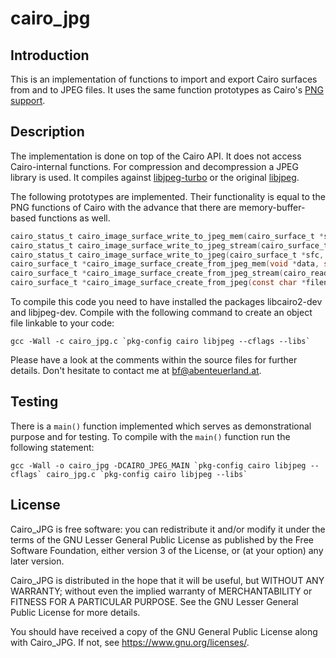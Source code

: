 # cairo_jpg

## Introduction

This is an implementation of functions to import and export Cairo surfaces from
and to JPEG files. It uses the same function prototypes as Cairo's [PNG
support](http://www.cairographics.org/manual/cairo-PNG-Support.html).

## Description

The implementation is done on top of the Cairo API. It does not access
Cairo-internal functions.
For compression and decompression a JPEG library is used. It compiles against
[libjpeg-turbo](https://libjpeg-turbo.org/) or the original
[libjpeg](http://www.ijg.org/).

The following prototypes are implemented. Their functionality is equal to the
PNG functions of Cairo with the advance that there are memory-buffer-based
functions as well.

```C
cairo_status_t cairo_image_surface_write_to_jpeg_mem(cairo_surface_t *sfc, unsigned char **data, size_t *len, int quality);
cairo_status_t cairo_image_surface_write_to_jpeg_stream(cairo_surface_t *sfc, cairo_write_func_t write_func, void *closure, int quality);
cairo_status_t cairo_image_surface_write_to_jpeg(cairo_surface_t *sfc, const char *filename, int quality);
cairo_surface_t *cairo_image_surface_create_from_jpeg_mem(void *data, size_t len);
cairo_surface_t *cairo_image_surface_create_from_jpeg_stream(cairo_read_func_t read_func, void *closure);
cairo_surface_t *cairo_image_surface_create_from_jpeg(const char *filename);
```

To compile this code you need to have installed the packages libcairo2-dev
and libjpeg-dev. Compile with the following command to create an object file
linkable to your code:
```Shell
gcc -Wall -c cairo_jpg.c `pkg-config cairo libjpeg --cflags --libs`
```

Please have a look at the comments within the source files for further details.
Don't hesitate to contact me at [bf@abenteuerland.at](mailto:bf@abenteuerland.at).

## Testing

There is a ```main()``` function implemented which serves as demonstrational
purpose and for testing. To compile with the ```main()``` function run the
following statement:
```Shell
gcc -Wall -o cairo_jpg -DCAIRO_JPEG_MAIN `pkg-config cairo libjpeg --cflags` cairo_jpg.c `pkg-config cairo libjpeg --libs`
```

## License

Cairo_JPG is free software: you can redistribute it and/or modify
it under the terms of the GNU Lesser General Public License as published by
the Free Software Foundation, either version 3 of the License, or
(at your option) any later version.

Cairo_JPG is distributed in the hope that it will be useful,
but WITHOUT ANY WARRANTY; without even the implied warranty of
MERCHANTABILITY or FITNESS FOR A PARTICULAR PURPOSE.  See the
GNU Lesser General Public License for more details.

You should have received a copy of the GNU General Public License
along with Cairo_JPG.  If not, see <https://www.gnu.org/licenses/>.

